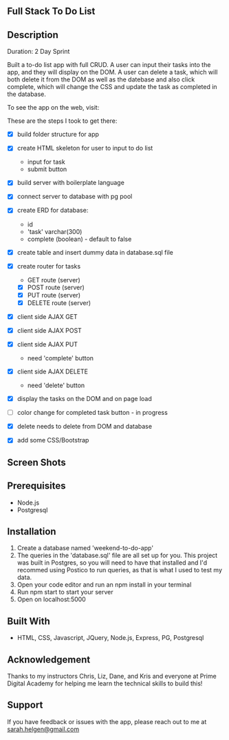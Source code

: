 ## Full Stack To Do List

## Description
Duration: 2 Day Sprint

Built a to-do list app with full CRUD. A user can input their tasks into the app, and they will display on the DOM. A user can delete a task, which will both delete it from the DOM as well as the datebase and also click complete, which will change the CSS and update the task as completed in the database.

To see the app on the web, visit: <heroku link>

These are the steps I took to get there:

- [x] build folder structure for app
- [x] create HTML skeleton for user to input to do list
    * input for task
    * submit button 
- [x] build server with boilerplate language
- [x] connect server to database with pg pool
- [x] create ERD for database:
    * id
    * 'task' varchar(300)
    * complete (boolean) - default to false
- [x] create table and insert dummy data in database.sql file
- [x] create router for tasks
    * GET route (server)
    * [x] POST route (server)
    * [x] PUT route (server)
    * [x] DELETE route (server)
- [x] client side AJAX GET
- [x] client side AJAX POST
- [x] client side AJAX PUT
    * need 'complete' button 
- [x] client side AJAX DELETE
    * need 'delete' button
- [x] display the tasks on the DOM and on page load
- [ ] color change for completed task button - in progress
- [x] delete needs to delete from DOM and database
- [x] add some CSS/Bootstrap




## Screen Shots


## Prerequisites

* Node.js
* Postgresql

## Installation

1. Create a database named 'weekend-to-do-app'
2. The queries in the 'database.sql' file are all set up for you. This project was built in Postgres, so you will need to have that installed and I'd recommed using Postico to run queries, as that is what I used to test my data.
3. Open your code editor and run an npm install in your terminal
4. Run npm start to start your server
5. Open on localhost:5000

## Built With
* HTML, CSS, Javascript, JQuery, Node.js, Express, PG, Postgresql

## Acknowledgement

Thanks to my instructors Chris, Liz, Dane, and Kris and everyone at Prime Digital Academy for helping me learn the technical skills to build this!

## Support

If you have feedback or issues with the app, please reach out to me at sarah.helgen@gmail.com


